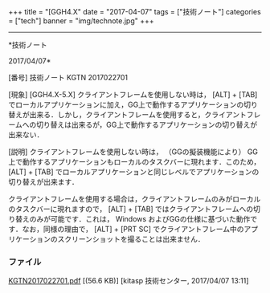 ﻿+++
title = "[GGH4.X"
date = "2017-04-07"
tags = ["技術ノート"]
categories = ["tech"]
banner = "img/technote.jpg"
+++

-----------------------------------------------------------------------------------------------------------------------------

*技術ノート

2017/04/07*


[番号]
技術ノート KGTN 2017022701

[現象]
[GGH4.X-5.X] クライアントフレームを使用しない時は， [ALT] + [TAB]
でローカルアプリケーションに加え，GG上で動作するアプリケーションの切り替えが出来る．しかし，クライアントフレームを使用すると，クライアントフレームへの切り替えは出来るが，GG上で動作するアプリケーションの切り替えが出来ない．

[説明]
クライアントフレームを使用しない時は， （GGの擬装機能により）
GG上で動作するアプリケーションもローカルのタスクバーに現れます．このため，
[ALT] + [TAB]
でローカルアプリケーションと同じレベルでアプリケーションの切り替えが出来ます．

クライアントフレームを使用する場合は，クライアントフレームのみがローカルのタスクバーに現れますので，
[ALT] + [TAB]
ではクライアントフレームへの切り替えのみが可能です．これは， Windows
およびGGの仕様に基づいた動作です．なお，同様の理由で， [ALT] + [PRT
SC]
でクライアントフレーム中のアプリケーションのスクリーンショットを撮ることは出来ません．


### ファイル

 
 


[KGTN2017022701.pdf](http://techreport.kitasp.net/attachments/download/3308/KGTN2017022701.pdf)
 [(56.6 KB)] [kitasp 技術センター, 2017/04/07
13:11]


 


 

